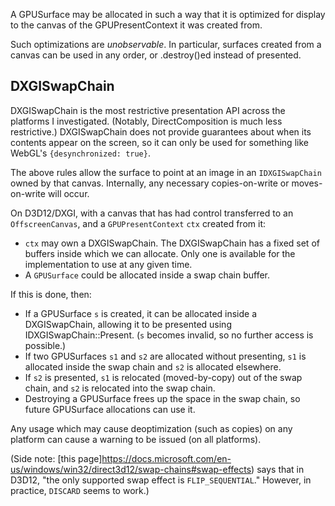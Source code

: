 A GPUSurface may be allocated in such a way that it is optimized for display to the canvas of the
GPUPresentContext it was created from.

Such optimizations are *unobservable*. In particular, surfaces created from a canvas can be used
in any order, or .destroy()ed instead of presented.

## DXGISwapChain

DXGISwapChain is the most restrictive presentation API across the platforms I investigated.
(Notably, DirectComposition is much less restrictive.)
DXGISwapChain does not provide guarantees about when its contents appear on the screen,
so it can only be used for something like WebGL's `{desynchronized: true}`.

The above rules allow the surface to point at an image in an `IDXGISwapChain` owned by that canvas.
Internally, any necessary copies-on-write or moves-on-write will occur.

On D3D12/DXGI, with a canvas that has had control transferred to an `OffscreenCanvas`,
and a `GPUPresentContext` `ctx` created from it:

- `ctx` may own a DXGISwapChain. The DXGISwapChain has a fixed set of buffers inside which we can allocate.
  Only one is available for the implementation to use at any given time.
- A `GPUSurface` could be allocated inside a swap chain buffer.

If this is done, then:

- If a GPUSurface `s` is created, it can be allocated inside a DXGISwapChain, allowing it to be
  presented using IDXGISwapChain::Present.
  (`s` becomes invalid, so no further access is possible.)
- If two GPUSurfaces `s1` and `s2` are allocated without presenting, `s1` is allocated inside
  the swap chain and `s2` is allocated elsewhere.
- If `s2` is presented, `s1` is relocated (moved-by-copy) out of the swap chain, and `s2` is
  relocated into the swap chain.
- Destroying a GPUSurface frees up the space in the swap chain, so future GPUSurface allocations
  can use it.

Any usage which may cause deoptimization (such as copies) on any platform can cause a warning to
be issued (on all platforms).

(Side note:
[this page]https://docs.microsoft.com/en-us/windows/win32/direct3d12/swap-chains#swap-effects)
says that in D3D12, "the only supported swap effect is `FLIP_SEQUENTIAL`."
However, in practice, `DISCARD` seems to work.)

